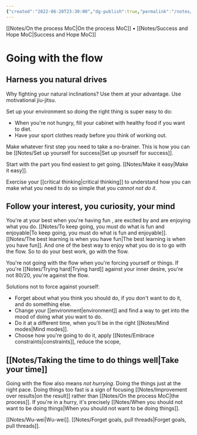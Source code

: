```yaml
---
{"created":"2022-06-28T23:30:00","dg-publish":true,"permalink":"/notes/going-with-the-flow/","dgPassFrontmatter":true,"updated":"2025-01-19T22:12:55.733+01:00"}
---
```


[[Notes/On the process MoC\|On the process MoC]] • [[Notes/Success and Hope MoC\|Success and Hope MoC]]
# Going with the flow
## Harness you natural drives
Why fighting your natural inclinations? Use them at your advantage. Use motivational jiu-jitsu.

Set up your environment so doing the right thing is super easy to do:
 - When you're not hungry, fill your cabinet with healthy food if you want to diet. 
 - Have your sport clothes ready before you think of working out.

Make whatever first step you need to take a no-brainer. This is how you can be [[Notes/Set up yourself for success\|Set up yourself for success]].

Start with the part you find easiest to get going. [[Notes/Make it easy\|Make it easy]].

Exercise your [[critical thinking\|critical thinking]] to understand how you can make what you need to do so simple that you *cannot not do it*.
## Follow your interest, you curiosity, your mind
You're at your best when you're having fun , are excited by and are enjoying what you do. [[Notes/To keep going, you must do what is fun and enjoyable\|To keep going, you must do what is fun and enjoyable]]. [[Notes/The best learning is when you have fun\|The best learning is when you have fun]]. And one of the best way to enjoy what you do is to go with the flow. So to do your best work, go with the flow.

You're not going with the flow when you're forcing yourself or things. If you're [[Notes/Trying hard\|Trying hard]] against your inner desire, you're not 80/20, you're against the flow.

Solutions not to force against yourself:
- Forget about what you think you should do, if you don't want to do it, and do something else.
- Change your [[environment\|environment]] and find a way to get into the mood of doing what you want to do.
- Do it at a different time, when you'll be in the right [[Notes/Mind modes\|Mind modes]].
- Choose how you're going to do it, apply [[Notes/Embrace constraints\|constraints]], reduce the scope,
## [[Notes/Taking the time to do things well\|Take your time]]
Going with the flow also means *not hurrying*. Doing the things just at the right pace. Doing things too fast is a sign of focusing [[Notes/Improvement over results\|on the result]] rather than [[Notes/On the process MoC\|the process]].
If you're in a hurry, it's precisely [[Notes/When you should not want to be doing things\|When you should not want to be doing things]].

[[Notes/Wu-wei\|Wu-wei]].
[[Notes/Forget goals, pull threads\|Forget goals, pull threads]].